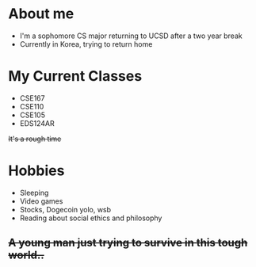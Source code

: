# About me 
- I'm a sophomore CS major returning to UCSD after a two year break
- Currently in Korea, trying to return home

# My Current Classes 
- CSE167
- CSE110
- CSE105
- EDS124AR

~~It's a rough time~~

# Hobbies
- Sleeping
- Video games
- Stocks, Dogecoin yolo, wsb 
- Reading about social ethics and philosophy 

## ~~A young man just trying to survive in this tough world..~~ 